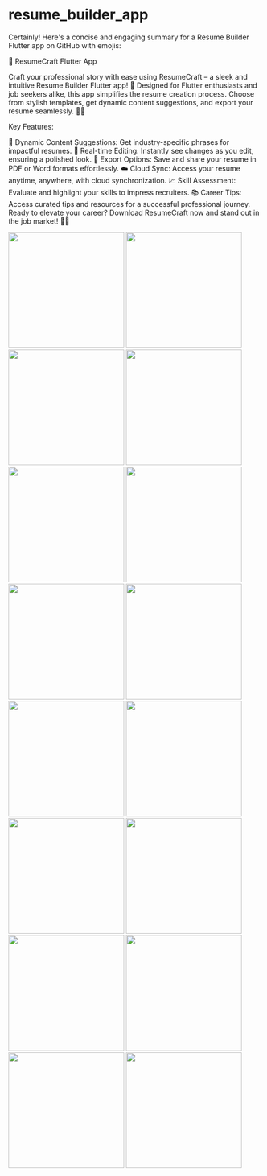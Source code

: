 # resume_builder_app


Certainly! Here's a concise and engaging summary for a Resume Builder Flutter app on GitHub with emojis:

🚀 ResumeCraft Flutter App

Craft your professional story with ease using ResumeCraft – a sleek and intuitive Resume Builder Flutter app! 🌟 Designed for Flutter enthusiasts and job seekers alike, this app simplifies the resume creation process. Choose from stylish templates, get dynamic content suggestions, and export your resume seamlessly. 📄✨

Key Features:

🧠 Dynamic Content Suggestions: Get industry-specific phrases for impactful resumes.
🚀 Real-time Editing: Instantly see changes as you edit, ensuring a polished look.
💼 Export Options: Save and share your resume in PDF or Word formats effortlessly.
☁️ Cloud Sync: Access your resume anytime, anywhere, with cloud synchronization.
📈 Skill Assessment: Evaluate and highlight your skills to impress recruiters.
📚 Career Tips: Access curated tips and resources for a successful professional journey.
Ready to elevate your career? Download ResumeCraft now and stand out in the job market! 🚀🌐

<img src = "https://github.com/BhargavsinhBarad/resume_builder_app/assets/118417960/c0c8a0d4-fee5-42a9-baaf-ce0190dec812" width = "230px">
<img src = "https://github.com/BhargavsinhBarad/resume_builder_app/assets/118417960/c842406c-08b9-415c-9f22-bb41bb9a6721" width = "230px">

<img src = "https://github.com/BhargavsinhBarad/resume_builder_app/assets/118417960/a3f78d65-60d8-4652-ad3d-542ea46ec7eb" width = "230px">
<img src = "https://github.com/BhargavsinhBarad/resume_builder_app/assets/118417960/a7132752-77ae-40eb-bf40-c8ad92ea2faf" width = "230px">
<img src = "https://github.com/BhargavsinhBarad/resume_builder_app/assets/118417960/8bafe238-f088-45a5-9a0d-67ee11cb24ef" width = "230px">
<img src = "https://github.com/BhargavsinhBarad/resume_builder_app/assets/118417960/7d12c78f-e3ba-4b23-acb6-d20b48d1bf78" width = "230px">
<img src = "https://github.com/BhargavsinhBarad/resume_builder_app/assets/118417960/be79d44d-d7c1-4ead-a00a-c70f2e116d6f" width = "230px">
<img src = "https://github.com/BhargavsinhBarad/resume_builder_app/assets/118417960/6b0d70c9-ef9d-411f-9abe-2c6d274d5b85" width = "230px">
<img src = "https://github.com/BhargavsinhBarad/resume_builder_app/assets/118417960/48f588ff-7c8c-4c55-9449-46e19a23a308" width = "230px">
<img src = "https://github.com/BhargavsinhBarad/resume_builder_app/assets/118417960/2fcf2dc0-0995-4a21-8798-bc976bb0d393" width = "230px">
<img src = "https://github.com/BhargavsinhBarad/resume_builder_app/assets/118417960/21e9c73e-24ed-4771-b505-25357f19c014" width = "230px">
<img src = "https://github.com/BhargavsinhBarad/resume_builder_app/assets/118417960/6e366631-d8d1-48f4-b444-318816313995" width = "230px">
<img src = "https://github.com/BhargavsinhBarad/resume_builder_app/assets/118417960/0ac64b0d-a868-487a-9bc0-e20e84b87969" width = "230px">
<img src = "https://github.com/BhargavsinhBarad/resume_builder_app/assets/118417960/a4882601-384e-438e-95c5-73318712b3b2" width = "230px">
<img src = "https://github.com/BhargavsinhBarad/resume_builder_app/assets/118417960/85ec4b67-aa8a-4638-92ac-e17e4203fac3" width = "230px">
<img src = "https://github.com/BhargavsinhBarad/resume_builder_app/assets/118417960/524c3ae0-fc55-4d3b-91f1-f23fb5e1c0ad" width = "230px">



